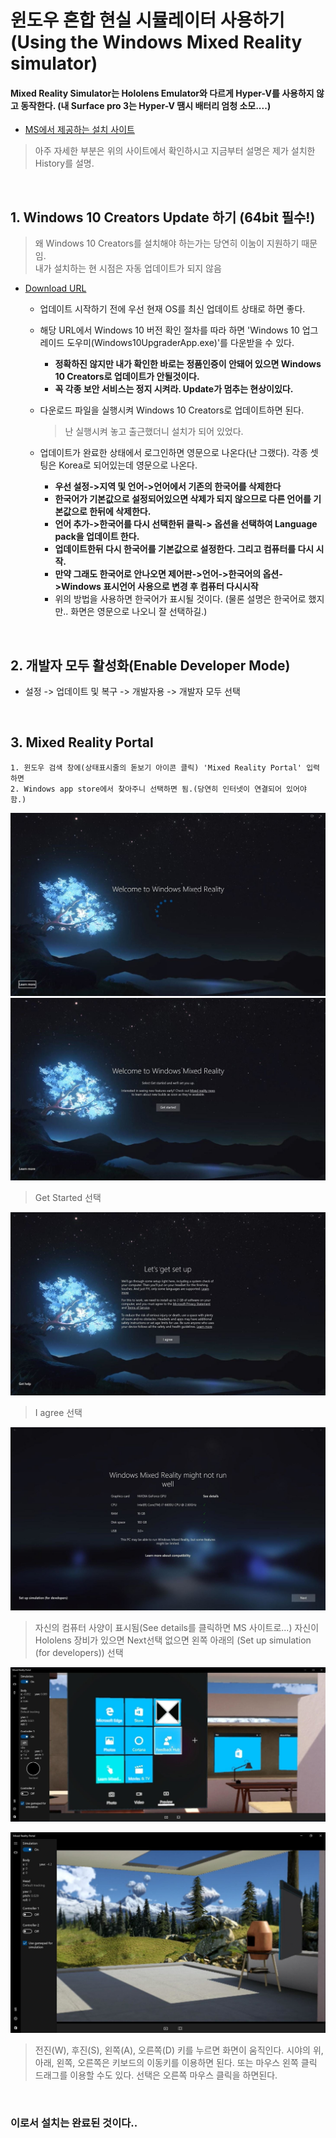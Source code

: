 # 윈도우 혼합 현실 시뮬레이터 사용하기(Using the Windows Mixed Reality simulator)

#### Mixed Reality Simulator는 Hololens Emulator와 다르게 Hyper-V를 사용하지 않고 동작한다. (내 Surface pro 3는 Hyper-V 땜시 배터리 엄청 소모....)

* [MS에서 제공하는 설치 사이트](https://developer.microsoft.com/en-us/windows/mixed-reality/using_the_windows_mixed_reality_simulator)
  
> 아주 자세한 부분은 위의 사이트에서 확인하시고 지금부터 설명은 제가 설치한 History를 설명.
<br/>

## 1. Windows 10 Creators Update 하기 (64bit 필수!)
> 왜 Windows 10 Creators를 설치해야 하는가는 당연히 이눔이 지원하기 때문임.  
내가 설치하는 현 시점은 자동 업데이트가 되지 않음

 * [Download URL](https://support.microsoft.com/ko-kr/instantanswers/d4efb316-79f0-1aa1-9ef3-dcada78f3fa0/get-the-windows-10-creators-update)
	- 업데이트 시작하기 전에 우선 현재 OS를 최신 업데이트 상태로 하면 좋다.
	- 해당 URL에서 Windows 10 버전 확인 절차를 따라 하면 'Windows 10 업그레이드 도우미(Windows10UpgraderApp.exe)'를 다운받을 수 있다.
		* **정확하진 않지만 내가 확인한 바로는 정품인증이 안돼어 있으면 Windows 10 Creators로 업데이트가 안될것이다.**
		* **꼭 각종 보안 서비스는 정지 시켜라. Update가 멈추는 현상이있다.**
		
	- 다운로드 파일을 실행시켜 Windows 10 Creators로 업데이트하면 된다.
		> 난 실행시켜 놓고 출근했더니 설치가 되어 있었다.
	- 업데이트가 완료한 상태에서 로그인하면 영문으로 나온다(난 그랬다). 각종 셋팅은 Korea로 되어있는데 영문으로 나온다.
		* **우선 설정->지역 및 언어->언어에서 기존의 한국어를 삭제한다**
		* **한국어가 기본값으로 설정되어있으면 삭제가 되지 않으므로 다른 언어를 기본값으로 한뒤에 삭제한다.**
		* **언어 추가->한국어를 다시 선택한뒤 클릭-> 옵션을 선택하여 Language pack을 업데이트 한다.**
		* **업데이트한뒤 다시 한국어를 기본값으로 설정한다. 그리고 컴퓨터를 다시 시작.**
		* **만약 그래도 한국어로 안나오면 제어판->언어->한국어의 옵션->Windows 표시언어 사용으로 변경 후 컴퓨터 다시시작**
		* 위의 방법을 사용하면 한국어가 표시될 것이다. (물론 설명은 한국어로 했지만.. 화면은 영문으로 나오니 잘 선택하길.)  
<br/>

## 2. 개발자 모두 활성화(Enable Developer Mode)
- 설정 -> 업데이트 및 복구 -> 개발자용 -> 개발자 모두 선택
<br/>

## 3. Mixed Reality Portal
	1. 윈도우 검색 창에(상태표시줄의 돋보기 아이콘 클릭) 'Mixed Reality Portal' 입력하면
	2. Windows app store에서 찾아주니 선택하면 됨.(당연히 인터넷이 연결되어 있어야 함.)

![mixed reality image 1](./images/mixed_01.jpg)
![mixed reality image 2](./images/mixed_02.jpg)
> Get Started 선택

![mixed reality image 3](./images/mixed_03.jpg)
> I agree 선택

![mixed reality image 4](./images/mixed_04.jpg)
> 자신의 컴퓨터 사양이 표시됨(See details를 클릭하면 MS 사이트로...)
  자신이 Hololens 장비가 있으면 Next선택
  없으면 왼쪽 아래의 (Set up simulation (for developers)) 선택
  
![mixed reality image 5](./images/mixed_05.jpg)

![mixed reality image 6](./images/mixed_06.jpg)
> 전진(W), 후진(S), 왼쪽(A), 오른쪽(D) 키를 누르면 화면이 움직인다.
  시야의 위, 아래, 왼쪽, 오른쪽은 키보드의 이동키를 이용하면 된다.
  또는 마우스 왼쪽 클릭 드래그를 이용할 수도 있다.
  선택은 오른쪽 마우스 클릭을 하면된다.
  
<br/>

### 이로서 설치는 완료된 것이다..
